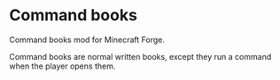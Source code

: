 Command books
==========

Command books mod for Minecraft Forge.

Command books are normal written books, except they run a command when the
player opens them.
